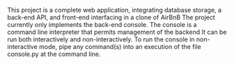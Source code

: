 This project is a complete web application, integrating database storage, a back-end API, and front-end interfacing in a clone of AirBnB
The project currently only implements the back-end console.
The console is a command line interpreter that permits management of the backend
It can be run both interactively and non-interactively. To run the console in non-interactive mode, pipe any command(s) into an execution of the file console.py at the command line.

